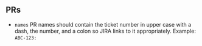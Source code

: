 ## PRs

- `names` PR names should contain the ticket number in upper case with a dash, the number, and a colon so JIRA links to it appropriately.  Example: `ABC-123:`
